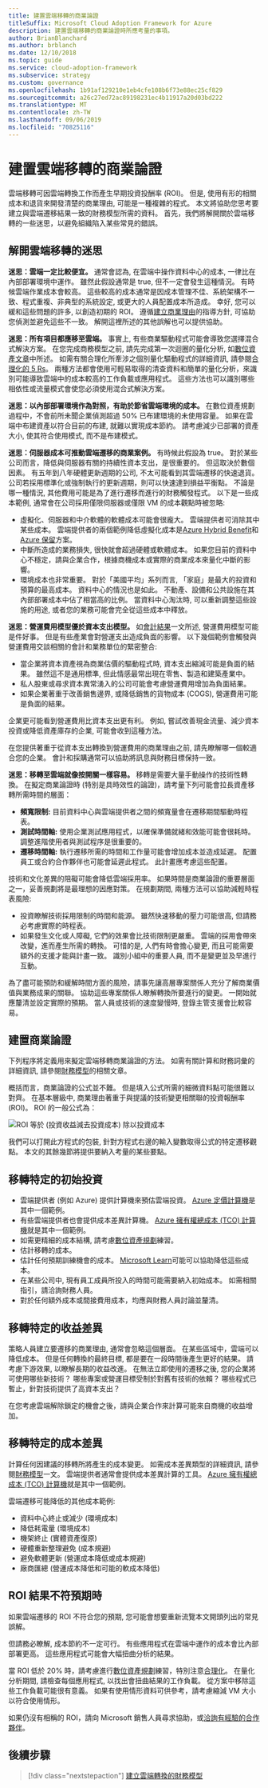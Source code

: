```yaml
---
title: 建置雲端移轉的商業論證
titleSuffix: Microsoft Cloud Adoption Framework for Azure
description: 建置雲端移轉的商業論證時所應考量的事項。
author: BrianBlanchard
ms.author: brblanch
ms.date: 12/10/2018
ms.topic: guide
ms.service: cloud-adoption-framework
ms.subservice: strategy
ms.custom: governance
ms.openlocfilehash: 1b91af129210e1eb4cfe108b6f73e88ec25cf829
ms.sourcegitcommit: a26c27ed72ac89198231ec4b11917a20d03bd222
ms.translationtype: MT
ms.contentlocale: zh-TW
ms.lasthandoff: 09/06/2019
ms.locfileid: "70825116"
---
```

# <a name="build-a-business-justification-for-cloud-migration"></a>建置雲端移轉的商業論證

雲端移轉可因雲端轉換工作而產生早期投資投酬率 (ROI)。 但是, 使用有形的相關成本和退貨來開發清楚的商業理由, 可能是一種複雜的程式。 本文將協助您思考要建立與雲端遷移結果一致的財務模型所需的資料。 首先，我們將解開關於雲端移轉的一些迷思，以避免組織陷入某些常見的錯誤。

## <a name="dispelling-cloud-migration-myths"></a>解開雲端移轉的迷思

**迷思：雲端一定比較便宜。** 通常會認為, 在雲端中操作資料中心的成本, 一律比在內部部署環境中運作。 雖然此假設通常是 true, 但不一定會發生這種情況。 有時候雲端作業成本會較高。 這些較高的成本通常是因成本管理不佳、系統架構不一致、程式重複、非典型的系統設定, 或更大的人員配置成本所造成。 幸好, 您可以緩和這些問題的許多, 以創造初期的 ROI。 遵循[建立商業理由](#building-the-business-justification)的指導方針, 可協助您偵測並避免這些不一致。 解開這裡所述的其他誤解也可以提供協助。

**迷思：所有項目都應移至雲端。** 事實上, 有些商業驅動程式可能會導致您選擇混合式解決方案。 在您完成商務模型之前, 請先完成第一次迴圈的量化分析, 如[數位資產文章](../digital-estate/5-rs-of-rationalization.md)中所述。 如需有關合理化所牽涉之個別量化驅動程式的詳細資訊, 請參閱[合理化的 5 Rs](../digital-estate/5-rs-of-rationalization.md)。 兩種方法都會使用可輕易取得的清查資料和簡單的量化分析，來識別可能導致雲端中的成本較高的工作負載或應用程式。 這些方法也可以識別哪些相依性或流量模式會使您必須使用混合式解決方案。

**迷思：以內部部署環境作為對照，有助於節省雲端環境的成本。** 在數位資產規劃過程中，不會前所未聞企業偵測超過 50% 已布建環境的未使用容量。 如果在雲端中布建資產以符合目前的布建, 就難以實現成本節約。 請考慮減少已部署的資產大小, 使其符合使用模式, 而不是布建模式。

**迷思：伺服器成本可推動雲端遷移的商業案例。** 有時候此假設為 true。 對於某些公司而言，降低與伺服器有關的持續性資本支出，是很重要的。 但這取決於數個因素。 有五年到八年硬體更新週期的公司, 不太可能看到其雲端遷移的快速退貨。 公司若採用標準化或強制執行的更新週期，則可以快速達到損益平衡點。 不論是哪一種情況, 其他費用可能是為了進行遷移而進行的財務觸發程式。 以下是一些成本範例, 通常會在公司採用僅限伺服器或僅限 VM 的成本觀點時被忽略:

- 虛擬化、伺服器和中介軟體的軟體成本可能會很龐大。 雲端提供者可消除其中某些成本。 雲端提供者的兩個範例降低虛擬化成本是[Azure Hybrid Benefit](https://azure.microsoft.com/pricing/hybrid-benefit/#services)和[Azure 保留](https://azure.microsoft.com/reservations)方案。
- 中斷所造成的業務損失, 很快就會超過硬體或軟體成本。 如果您目前的資料中心不穩定，請與企業合作，根據商機成本或實際的商業成本來量化中斷的影響。
- 環境成本也非常重要。 對於「美國平均」系列而言, 「家庭」是最大的投資和預算的最高成本。 資料中心的情況也是如此。 不動產、設備和公共設施在其內部部署成本中佔了相當高的比例。 當資料中心淘汰時, 可以重新調整這些設施的用途, 或者您的業務可能會完全從這些成本中釋放。

**迷思：營運費用模型優於資本支出模型。** 如[會計結果](business-outcomes/fiscal-outcomes.md)一文所述, 營運費用模型可能是件好事。 但是有些產業會對營運支出造成負面的影響。 以下幾個範例會觸發與營運費用交談相關的會計和業務單位的緊密整合:

- 當企業將資本資產視為商業估價的驅動程式時, 資本支出縮減可能是負面的結果。 雖然這不是通用標準, 但此情感最常出現在零售、製造和建築產業中。
- 私人股東或尋求資本異常湧入的公司可能會考慮營運費用增加為負面結果。
- 如果企業著重于改善銷售邊界, 或降低銷售的貨物成本 (COGS), 營運費用可能是負面的結果。

企業更可能看到營運費用比資本支出更有利。 例如, 嘗試改善現金流量、減少資本投資或降低資產庫存的企業, 可能會收到這種方法。

在您提供著重于從資本支出轉換到營運費用的商業理由之前, 請先瞭解哪一個較適合您的企業。 會計和採購通常可以協助將訊息與財務目標保持一致。

**迷思：移轉至雲端就像按開關一樣容易。** 移轉是需要大量手動操作的技術性轉換。 在擬定商業論證時 (特別是具時效性的論證)，請考量下列可能會拉長資產移轉所需時間的層面：

- **頻寬限制:** 目前資料中心與雲端提供者之間的頻寬量會在遷移期間驅動時程表。
- **測試時間軸:** 使用企業測試應用程式，以確保準備就緒和效能可能會很耗時。 調整進階使用者與測試程序是很重要的。
- **遷移時間軸:** 執行遷移所需的時間和工作量可能會增加成本並造成延遲。 配置員工或合約合作夥伴也可能會延遲此程式。 此計畫應考慮這些配置。

技術和文化差異的阻礙可能會降低雲端採用率。 如果時間是商業論證的重要層面之一，妥善規劃將是最理想的因應對策。 在規劃期間, 兩種方法可以協助減輕時程表風險:

- 投資瞭解技術採用限制的時間和能源。 雖然快速移動的壓力可能很高, 但請務必考慮實際的時程表。
- 如果發生文化或人障礙, 它們的效果會比技術限制更嚴重。 雲端的採用會帶來改變，進而產生所需的轉換。 可惜的是, 人們有時會擔心變更, 而且可能需要額外的支援才能與計畫一致。 識別小組中的重要人員, 而不是變更並及早進行互動。

為了盡可能預防和緩解時間方面的風險，請事先讓高層專案關係人充分了解商業價值與業務成果的關聯。 協助這些專案關係人瞭解轉換所要進行的變更。 一開始就應釐清並設定實際的預期。 當人員或技術的速度變慢時, 登錄主管支援會比較容易。

## <a name="building-the-business-justification"></a>建置商業論證

下列程序將定義用來擬定雲端移轉商業論證的方法。 如需有關計算和財務詞彙的詳細資訊, 請參閱[財務模型](financial-models.md)的相關文章。

概括而言，商業論證的公式並不難。 但是填入公式所需的細微資料點可能很難以對齊。 在基本層級中, 商業理由著重于與提議的技術變更相關聯的投資報酬率 (ROI)。 ROI 的一般公式為：

![ROI 等於 (投資收益減去投資成本) 除以投資成本](../_images/formula-roi.png)

我們可以打開此方程式的包裝, 針對方程式右邊的輸入變數取得公式的特定遷移觀點。 本文的其餘幾節將提供要納入考量的某些要點。

## <a name="migration-specific-initial-investment"></a>移轉特定的初始投資

- 雲端提供者 (例如 Azure) 提供計算機來預估雲端投資。 [Azure 定價計算機](https://azure.microsoft.com/pricing)是其中一個範例。
- 有些雲端提供者也會提供成本差異計算機。 [Azure 擁有權總成本 (TCO) 計算機](https://azure.com/tco)就是其中一個範例。
- 如需更精細的成本結構, 請考慮[數位資產規劃](../digital-estate/index.md)練習。
- 估計移轉的成本。
- 估計任何預期訓練機會的成本。 [Microsoft Learn](/learn)可能可以協助降低這些成本。
- 在某些公司中, 現有員工成員所投入的時間可能需要納入初始成本。 如需相關指引，請洽詢財務人員。
- 對於任何額外成本或間接費用成本，均應與財務人員討論並釐清。

## <a name="migration-specific-revenue-deltas"></a>移轉特定的收益差異

策略人員建立要遷移的商業理由, 通常會忽略這個層面。 在某些區域中，雲端可以降低成本。 但是任何轉換的最終目標, 都是要在一段時間後產生更好的結果。 請考慮下游效果, 以瞭解長期的收益改進。 在無法立即使用的遷移之後, 您的企業將可使用哪些新技術？ 哪些專案或營運目標受制於對舊有技術的依賴？ 哪些程式已暫止，針對技術提供了高資本支出？

在您考慮雲端解除鎖定的機會之後，請與企業合作來計算可能來自商機的收益增加。

## <a name="migration-specific-cost-deltas"></a>移轉特定的成本差異

計算任何因建議的移轉所將產生的成本變更。 如需成本差異類型的詳細資訊, 請參閱[財務模型](financial-models.md)一文。 雲端提供者通常會提供成本差異計算的工具。 [Azure 擁有權總成本 (TCO) 計算機](https://azure.com/tco)就是其中一個範例。

雲端遷移可能降低的其他成本範例:

- 資料中心終止或減少 (環境成本)
- 降低耗電量 (環境成本)
- 機架終止 (實體資產復原)
- 硬體重新整理避免 (成本規避)
- 避免軟體更新 (營運成本降低或成本規避)
- 廠商匯總 (營運成本降低和可能的軟成本降低)

## <a name="when-roi-results-are-surprising"></a>ROI 結果不符預期時

如果雲端遷移的 ROI 不符合您的預期, 您可能會想要重新流覽本文開頭列出的常見誤解。

但請務必瞭解, 成本節約不一定可行。 有些應用程式在雲端中運作的成本會比內部部署更高。 這些應用程式可能會大幅扭曲分析的結果。

當 ROI 低於 20% 時，請考慮進行[數位資產規劃](../digital-estate/index.md)練習，特別注意[合理化](../digital-estate/rationalize.md)。 在量化分析期間, 請檢查每個應用程式, 以找出會扭曲結果的工作負載。 從方案中移除這些工作負載可能很有意義。 如果有使用情形資料可供參考，請考慮縮減 VM 大小以符合使用情形。

如果仍沒有相稱的 ROI，請向 Microsoft 銷售人員尋求協助，或[洽詢有經驗的合作夥伴](https://azure.microsoft.com/migration/support)。

## <a name="next-steps"></a>後續步驟

> [!div class="nextstepaction"]
> [建立雲端轉換的財務模型](./financial-models.md)
